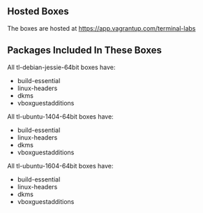 ## Hosted Boxes

The boxes are hosted at https://app.vagrantup.com/terminal-labs

## Packages Included In These Boxes

All tl-debian-jessie-64bit boxes have:
* build-essential
* linux-headers
* dkms
* vboxguestadditions

All tl-ubuntu-1404-64bit boxes have:
* build-essential
* linux-headers
* dkms
* vboxguestadditions

All tl-ubuntu-1604-64bit boxes have:
* build-essential
* linux-headers
* dkms
* vboxguestadditions
